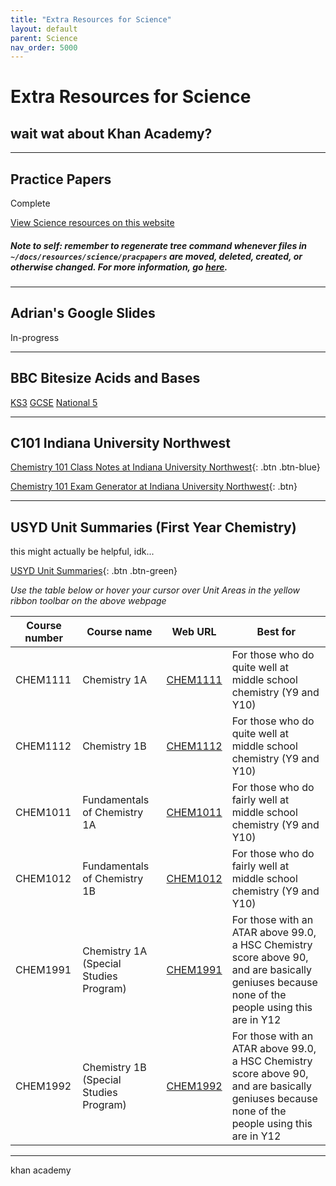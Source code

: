 ```yaml
---
title: "Extra Resources for Science"
layout: default
parent: Science
nav_order: 5000
---
```


# Extra Resources for Science

## wait wat about Khan Academy?

***

## Practice Papers

<label class="label label-green">Complete</label>

<a class="btn" href="../resources/science/pracpapers/index.html">View Science resources on this website</a>

##### Note to self: remember to regenerate tree command whenever files in `~/docs/resources/science/pracpapers` are moved, deleted, created, or otherwise changed. For more information, go [here](../maths/tree.html).

***

## Adrian's Google Slides

<label class="label label-blue">In-progress</label>

***

## BBC Bitesize Acids and Bases

[KS3](https://www.bbc.co.uk/bitesize/guides/zyn3b9q/revision/1)
[GCSE](https://www.bbc.co.uk/bitesize/guides/ztv2dxs/revision/1)
[National 5](https://www.bbc.co.uk/bitesize/guides/zsmgpbk/revision/1)

***

## C101 Indiana University Northwest

[Chemistry 101 Class Notes at Indiana University Northwest](http://www.iun.edu/~cpanhd/C101webnotes/index.html){: .btn .btn-blue}

[Chemistry 101 Exam Generator at Indiana University Northwest](http://www.iun.edu/~cpanhd/cgi-bin/generator/examgenerator.html){: .btn}

***

## USYD Unit Summaries (First Year Chemistry)

this might actually be helpful, idk...

[USYD Unit Summaries](https://scilearn.sydney.edu.au/fychemistry/unit_summaries.shtml){: .btn .btn-green}

*Use the table below or hover your cursor over Unit Areas in the yellow ribbon toolbar on the above webpage*


| Course number | Course name                            | Web URL                                                                     | Best for                                                                                                                                       |
|---------------|----------------------------------------|-----------------------------------------------------------------------------|------------------------------------------------------------------------------------------------------------------------------------------------|
| CHEM1111      | Chemistry 1A                           | [CHEM1111](https://scilearn.sydney.edu.au/fychemistry/chem1111/index.shtml) | For those who do quite well at middle school chemistry (Y9 and Y10)                                                                            |
| CHEM1112      | Chemistry 1B                           | [CHEM1112](https://scilearn.sydney.edu.au/fychemistry/chem1112/index.shtml) | For those who do quite well at middle school chemistry (Y9 and Y10)                                                                            |
| CHEM1011      | Fundamentals of Chemistry 1A           | [CHEM1011](https://scilearn.sydney.edu.au/fychemistry/chem1011/index.shtml) | For those who do fairly well at middle school chemistry (Y9 and Y10)                                                                           |
| CHEM1012      | Fundamentals of Chemistry 1B           | [CHEM1012](https://scilearn.sydney.edu.au/fychemistry/chem1012/index.shtml) | For those who do fairly well at middle school chemistry (Y9 and Y10)                                                                           |
| CHEM1991      | Chemistry 1A (Special Studies Program) | [CHEM1991](https://scilearn.sydney.edu.au/fychemistry/chem1991/index.shtml) | For those with an ATAR above 99.0, a HSC Chemistry score above 90, and are basically geniuses because none of the people using this are in Y12 |
| CHEM1992      | Chemistry 1B (Special Studies Program) | [CHEM1992](https://scilearn.sydney.edu.au/fychemistry/chem1992/index.shtml) | For those with an ATAR above 99.0, a HSC Chemistry score above 90, and are basically geniuses because none of the people using this are in Y12 |

***

khan academy

